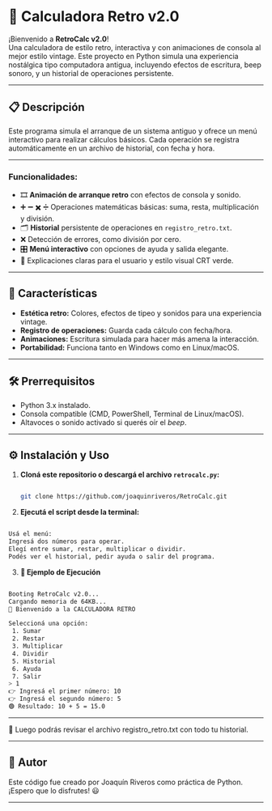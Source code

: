 # 🧮 Calculadora Retro v2.0

¡Bienvenido a **RetroCalc v2.0**!  
Una calculadora de estilo retro, interactiva y con animaciones de consola al mejor estilo vintage. Este proyecto en Python simula una experiencia nostálgica tipo computadora antigua, incluyendo efectos de escritura, beep sonoro, y un historial de operaciones persistente.

---

## 📋 Descripción

Este programa simula el arranque de un sistema antiguo y ofrece un menú interactivo para realizar cálculos básicos. Cada operación se registra automáticamente en un archivo de historial, con fecha y hora.

---

### Funcionalidades:

- 🎞️ **Animación de arranque retro** con efectos de consola y sonido.
- ➕ ➖ ✖️ ➗ Operaciones matemáticas básicas: suma, resta, multiplicación y división.
- 🗂️ **Historial** persistente de operaciones en `registro_retro.txt`.
- ❌ Detección de errores, como división por cero.
- 🎛️ **Menú interactivo** con opciones de ayuda y salida elegante.
- 🧾 Explicaciones claras para el usuario y estilo visual CRT verde.

---

## 🚀 Características

- **Estética retro:** Colores, efectos de tipeo y sonidos para una experiencia vintage.
- **Registro de operaciones:** Guarda cada cálculo con fecha/hora.
- **Animaciones:** Escritura simulada para hacer más amena la interacción.
- **Portabilidad:** Funciona tanto en Windows como en Linux/macOS.

---

## 🛠️ Prerrequisitos

- Python 3.x instalado.
- Consola compatible (CMD, PowerShell, Terminal de Linux/macOS).
- Altavoces o sonido activado si querés oír el *beep*.

---

## ⚙️ Instalación y Uso

1. **Cloná este repositorio o descargá el archivo `retrocalc.py`:**

   ```bash

   git clone https://github.com/joaquinriveros/RetroCalc.git

   ```
2. **Ejecutá el script desde la terminal:**

```bash

Usá el menú:
Ingresá dos números para operar.
Elegí entre sumar, restar, multiplicar o dividir.
Podés ver el historial, pedir ayuda o salir del programa.

```

3. **📸 Ejemplo de Ejecución**

```bash

Booting RetroCalc v2.0...
Cargando memoria de 64KB...
🧮 Bienvenido a la CALCULADORA RETRO

Seleccioná una opción:
 1. Sumar
 2. Restar
 3. Multiplicar
 4. Dividir
 5. Historial
 6. Ayuda
 7. Salir
> 1
👉 Ingresá el primer número: 10
👉 Ingresá el segundo número: 5
🟢 Resultado: 10 + 5 = 15.0

```
--------------------------------------------------------------------------------

📁 Luego podrás revisar el archivo registro_retro.txt con todo tu historial.

--------------------------------------------------------------------------------

## 📜 Autor  
Este código fue creado por Joaquín Riveros como práctica de Python. ¡Espero que lo disfrutes! 😃  

---